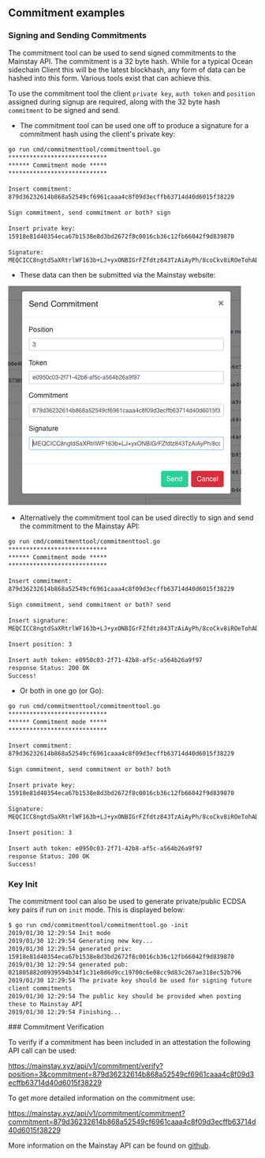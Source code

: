 ## Commitment examples

### Signing and Sending Commitments

The commitment tool can be used to send signed commitments to the Mainstay API. The commitment is a 32 byte hash. While for a typical Ocean sidechain Client this will be the latest blockhash, any form of data can be hashed into this form. Various tools exist that can achieve this.

To use the commitment tool the client `private key`, `auth token` and `position` assigned during signup are required, along with the 32 byte hash `commitment` to be signed and send.

- The commitment tool can be used one off to produce a signature for a commitment hash using the client's private key:

```
go run cmd/commitmenttool/commitmenttool.go
****************************
****** Commitment mode *****
****************************

Insert commitment: 879d36232614b868a52549cf6961caaa4c8f09d3ecffb63714d40d6015f38229

Sign commitment, send commitment or both? sign

Insert private key: 15918e81d40354eca67b1538e8d3bd2672f8c0016cb36c12fb66042f9d839870

Signature: MEQCICC8ngtdSaXRtrlWF163b+LJ+yxONBIGrFZfdtz843TzAiAyPh/8coCkv8iROeTohAD+yUg5i8Y+Plcx9ZAVobWsdQ==
```

- These data can then be submitted via the Mainstay website:

![alt text](images/commitment.png)

- Alternatively the commitment tool can be used directly to sign and send the commitment to the Mainstay API:

```
go run cmd/commitmenttool/commitmenttool.go
****************************
****** Commitment mode *****
****************************

Insert commitment: 879d36232614b868a52549cf6961caaa4c8f09d3ecffb63714d40d6015f38229

Sign commitment, send commitment or both? send

Insert signature: MEQCICC8ngtdSaXRtrlWF163b+LJ+yxONBIGrFZfdtz843TzAiAyPh/8coCkv8iROeTohAD+yUg5i8Y+Plcx9ZAVobWsdQ==

Insert position: 3

Insert auth token: e0950c03-2f71-42b8-af5c-a564b26a9f97
response Status: 200 OK
Success!
```

- Or both in one go (or Go):

```
go run cmd/commitmenttool/commitmenttool.go
****************************
****** Commitment mode *****
****************************

Insert commitment: 879d36232614b868a52549cf6961caaa4c8f09d3ecffb63714d40d6015f38229

Sign commitment, send commitment or both? both

Insert private key: 15918e81d40354eca67b1538e8d3bd2672f8c0016cb36c12fb66042f9d839870

Signature: MEQCICC8ngtdSaXRtrlWF163b+LJ+yxONBIGrFZfdtz843TzAiAyPh/8coCkv8iROeTohAD+yUg5i8Y+Plcx9ZAVobWsdQ==

Insert position: 3

Insert auth token: e0950c03-2f71-42b8-af5c-a564b26a9f97
response Status: 200 OK
Success!
```

### Key Init

The commitment tool can also be used to generate private/public ECDSA key pairs if run on `init` mode. This is displayed below:

```
$ go run cmd/commitmenttool/commitmenttool.go -init
2019/01/30 12:29:54 Init mode
2019/01/30 12:29:54 Generating new key...
2019/01/30 12:29:54 generated priv: 15918e81d40354eca67b1538e8d3bd2672f8c0016cb36c12fb66042f9d839870
2019/01/30 12:29:54 generated pub: 021805882d0939594b34f1c31e8d6d9cc19700c6e08cc9d83c267ae318ec52b796
2019/01/30 12:29:54 The private key should be used for signing future client commitments
2019/01/30 12:29:54 The public key should be provided when posting these to Mainstay API
2019/01/30 12:29:54 Finishing...
```

### Commitment Verification

To verify if a commitment has been included in an attestation the following API call can be used:

https://mainstay.xyz/api/v1/commitment/verify?position=3&commitment=879d36232614b868a52549cf6961caaa4c8f09d3ecffb63714d40d6015f38229

To get more detailed information on the commitment use:

https://mainstay.xyz/api/v1/commitment/commitment?commitment=879d36232614b868a52549cf6961caaa4c8f09d3ecffb63714d40d6015f38229

More information on the Mainstay API can be found on [github](https://github.com/commerceblock/mainstay-mvc/blob/develop/doc/mainstay_api.md).



